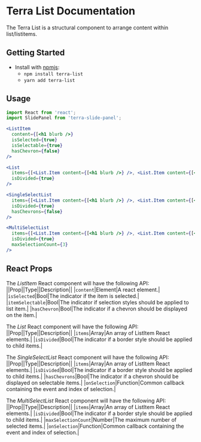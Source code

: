 # Terra List Documentation

The Terra List is a structural component to arrange content within list/listitems.

## Getting Started

- Install with [npmjs](https://www.npmjs.com):
  - `npm install terra-list`
  - `yarn add terra-list`

## Usage

```jsx
import React from 'react';
import SlidePanel from 'terra-slide-panel';

<ListItem
  content={[<h1 blurb />}
  isSelected={true}
  isSelectable={true}
  hasChevron={false}
/>

<List
  items={[<List.Item content={[<h1 blurb />} />, <List.Item content={[<h1 blurb />} />]}
  isDivided={true}
/>

<SingleSelectList
  items={[<List.Item content={[<h1 blurb />} />, <List.Item content={[<h1 blurb />} />]}
  isDivided={true}
  hasChevrons={false}
/>

<MultiSelectList
  items={[<List.Item content={[<h1 blurb />} />, <List.Item content={[<h1 blurb />} />]}
  isDivided={true}
  maxSelectionCount={3}
/>
```
## React Props

The *ListItem* React component will have the following API:
||Prop||Type||Description||
|`content`|Element|A react element.|
|`isSelected`|Bool|The indicator if the item is selected.|
|`itemSelectable`|Bool|The indicator if selection styles should be applied to list item.|
|`hasChevron`|Bool|The indicator if a chevron should be displayed on the item.|

The *List* React component will have the following API:
||Prop||Type||Description||
|`items`|Array|An array of ListItem React elements.|
|`isDivided`|Bool|The indicator if a border style should be applied to child items.|

The *SingleSelectList* React component will have the following API:
||Prop||Type||Description||
|`items`|Array|An array of ListItem React elements.|
|`isDivided`|Bool|The indicator if a border style should be applied to child items.|
|`hasChevrons`|Bool|The indicator if a chevron should be displayed on selectable items.|
|`onSelection`|Function|Common callback containing the event and index of selection.|

The *MultiSelectList* React component will have the following API:
||Prop||Type||Description||
|`items`|Array|An array of ListItem React elements.|
|`isDivided`|Bool|The indicator if a border style should be applied to child items.|
|`maxSelectionCount`|Number|The maximum number of selected items.|
|`onSelection`|Function|Common callback containing the event and index of selection.|
